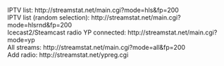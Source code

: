 
<br>
IPTV list: http://streamstat.net/main.cgi?mode=hls&fp=200<br>
IPTV list (random selection): http://streamstat.net/main.cgi?mode=hlsrnd&fp=200<br>
Icecast2/Steamcast radio YP connected: http://streamstat.net/main.cgi?mode=yp<br>
All streams: http://streamstat.net/main.cgi?mode=all&fp=200<br>
Add radio: http://streamstat.net/ypreg.cgi<br>
